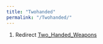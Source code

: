 ```yaml
---
title: "Twohanded"
permalink: "/Twohanded/"
---
```


1.  Redirect [Two_Handed_Weapons](Two_Handed_Weapons "wikilink")